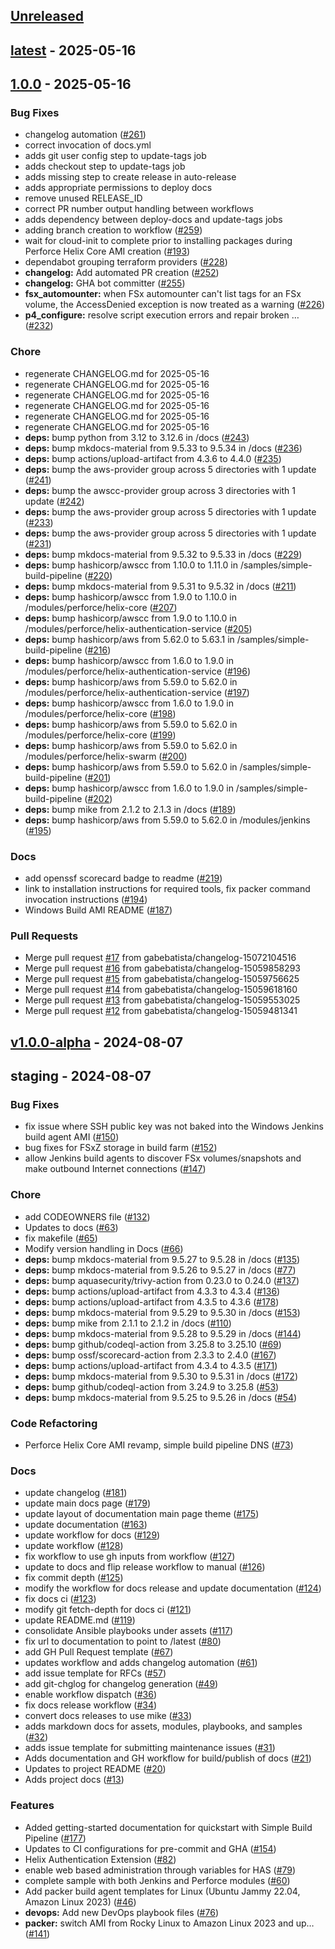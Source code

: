 <a name="unreleased"></a>
## [Unreleased]


<a name="latest"></a>
## [latest] - 2025-05-16

<a name="1.0.0"></a>
## [1.0.0] - 2025-05-16
### Bug Fixes
- changelog automation ([#261](https://github.com/aws-games/cloud-game-development-toolkit/issues/261))
- correct invocation of docs.yml
- adds git user config step to update-tags job
- adds checkout step to update-tags job
- adds missing step to create release in auto-release
- adds appropriate permissions to deploy docs
- remove unused RELEASE_ID
- correct PR number output handling between workflows
- adds dependency between deploy-docs and update-tags jobs
- adding branch creation to workflow ([#259](https://github.com/aws-games/cloud-game-development-toolkit/issues/259))
- wait for cloud-init to complete prior to installing packages during Perforce Helix Core AMI creation ([#193](https://github.com/aws-games/cloud-game-development-toolkit/issues/193))
- dependabot grouping terraform providers ([#228](https://github.com/aws-games/cloud-game-development-toolkit/issues/228))
- **changelog:** Add automated PR creation ([#252](https://github.com/aws-games/cloud-game-development-toolkit/issues/252))
- **changelog:** GHA bot committer ([#255](https://github.com/aws-games/cloud-game-development-toolkit/issues/255))
- **fsx_automounter:** when FSx automounter can't list tags for an FSx volume, the AccessDenied exception is now treated as a warning ([#226](https://github.com/aws-games/cloud-game-development-toolkit/issues/226))
- **p4_configure:** resolve script execution errors and repair broken … ([#232](https://github.com/aws-games/cloud-game-development-toolkit/issues/232))

### Chore
- regenerate CHANGELOG.md for 2025-05-16
- regenerate CHANGELOG.md for 2025-05-16
- regenerate CHANGELOG.md for 2025-05-16
- regenerate CHANGELOG.md for 2025-05-16
- regenerate CHANGELOG.md for 2025-05-16
- regenerate CHANGELOG.md for 2025-05-16
- **deps:** bump python from 3.12 to 3.12.6 in /docs ([#243](https://github.com/aws-games/cloud-game-development-toolkit/issues/243))
- **deps:** bump mkdocs-material from 9.5.33 to 9.5.34 in /docs ([#236](https://github.com/aws-games/cloud-game-development-toolkit/issues/236))
- **deps:** bump actions/upload-artifact from 4.3.6 to 4.4.0 ([#235](https://github.com/aws-games/cloud-game-development-toolkit/issues/235))
- **deps:** bump the aws-provider group across 5 directories with 1 update ([#241](https://github.com/aws-games/cloud-game-development-toolkit/issues/241))
- **deps:** bump the awscc-provider group across 3 directories with 1 update ([#242](https://github.com/aws-games/cloud-game-development-toolkit/issues/242))
- **deps:** bump the aws-provider group across 5 directories with 1 update ([#233](https://github.com/aws-games/cloud-game-development-toolkit/issues/233))
- **deps:** bump the aws-provider group across 5 directories with 1 update ([#231](https://github.com/aws-games/cloud-game-development-toolkit/issues/231))
- **deps:** bump mkdocs-material from 9.5.32 to 9.5.33 in /docs ([#229](https://github.com/aws-games/cloud-game-development-toolkit/issues/229))
- **deps:** bump hashicorp/awscc from 1.10.0 to 1.11.0 in /samples/simple-build-pipeline ([#220](https://github.com/aws-games/cloud-game-development-toolkit/issues/220))
- **deps:** bump mkdocs-material from 9.5.31 to 9.5.32 in /docs ([#211](https://github.com/aws-games/cloud-game-development-toolkit/issues/211))
- **deps:** bump hashicorp/awscc from 1.9.0 to 1.10.0 in /modules/perforce/helix-core ([#207](https://github.com/aws-games/cloud-game-development-toolkit/issues/207))
- **deps:** bump hashicorp/awscc from 1.9.0 to 1.10.0 in /modules/perforce/helix-authentication-service ([#205](https://github.com/aws-games/cloud-game-development-toolkit/issues/205))
- **deps:** bump hashicorp/aws from 5.62.0 to 5.63.1 in /samples/simple-build-pipeline ([#216](https://github.com/aws-games/cloud-game-development-toolkit/issues/216))
- **deps:** bump hashicorp/awscc from 1.6.0 to 1.9.0 in /modules/perforce/helix-authentication-service ([#196](https://github.com/aws-games/cloud-game-development-toolkit/issues/196))
- **deps:** bump hashicorp/aws from 5.59.0 to 5.62.0 in /modules/perforce/helix-authentication-service ([#197](https://github.com/aws-games/cloud-game-development-toolkit/issues/197))
- **deps:** bump hashicorp/awscc from 1.6.0 to 1.9.0 in /modules/perforce/helix-core ([#198](https://github.com/aws-games/cloud-game-development-toolkit/issues/198))
- **deps:** bump hashicorp/aws from 5.59.0 to 5.62.0 in /modules/perforce/helix-core ([#199](https://github.com/aws-games/cloud-game-development-toolkit/issues/199))
- **deps:** bump hashicorp/aws from 5.59.0 to 5.62.0 in /modules/perforce/helix-swarm ([#200](https://github.com/aws-games/cloud-game-development-toolkit/issues/200))
- **deps:** bump hashicorp/aws from 5.59.0 to 5.62.0 in /samples/simple-build-pipeline ([#201](https://github.com/aws-games/cloud-game-development-toolkit/issues/201))
- **deps:** bump hashicorp/awscc from 1.6.0 to 1.9.0 in /samples/simple-build-pipeline ([#202](https://github.com/aws-games/cloud-game-development-toolkit/issues/202))
- **deps:** bump mike from 2.1.2 to 2.1.3 in /docs ([#189](https://github.com/aws-games/cloud-game-development-toolkit/issues/189))
- **deps:** bump hashicorp/aws from 5.59.0 to 5.62.0 in /modules/jenkins ([#195](https://github.com/aws-games/cloud-game-development-toolkit/issues/195))

### Docs
- add openssf scorecard badge to readme ([#219](https://github.com/aws-games/cloud-game-development-toolkit/issues/219))
- link to installation instructions for required tools, fix packer command invocation instructions ([#194](https://github.com/aws-games/cloud-game-development-toolkit/issues/194))
- Windows Build AMI README ([#187](https://github.com/aws-games/cloud-game-development-toolkit/issues/187))

### Pull Requests
- Merge pull request [#17](https://github.com/aws-games/cloud-game-development-toolkit/issues/17) from gabebatista/changelog-15072104516
- Merge pull request [#16](https://github.com/aws-games/cloud-game-development-toolkit/issues/16) from gabebatista/changelog-15059858293
- Merge pull request [#15](https://github.com/aws-games/cloud-game-development-toolkit/issues/15) from gabebatista/changelog-15059756625
- Merge pull request [#14](https://github.com/aws-games/cloud-game-development-toolkit/issues/14) from gabebatista/changelog-15059618160
- Merge pull request [#13](https://github.com/aws-games/cloud-game-development-toolkit/issues/13) from gabebatista/changelog-15059553025
- Merge pull request [#12](https://github.com/aws-games/cloud-game-development-toolkit/issues/12) from gabebatista/changelog-15059481341


<a name="v1.0.0-alpha"></a>
## [v1.0.0-alpha] - 2024-08-07

<a name="staging"></a>
## staging - 2024-08-07
### Bug Fixes
- fix issue where SSH public key was not baked into the Windows Jenkins build agent AMI ([#150](https://github.com/aws-games/cloud-game-development-toolkit/issues/150))
- bug fixes for FSxZ storage in build farm ([#152](https://github.com/aws-games/cloud-game-development-toolkit/issues/152))
- allow Jenkins build agents to discover FSx volumes/snapshots and make outbound Internet connections ([#147](https://github.com/aws-games/cloud-game-development-toolkit/issues/147))

### Chore
- add CODEOWNERS file ([#132](https://github.com/aws-games/cloud-game-development-toolkit/issues/132))
- Updates to docs ([#63](https://github.com/aws-games/cloud-game-development-toolkit/issues/63))
- fix makefile ([#65](https://github.com/aws-games/cloud-game-development-toolkit/issues/65))
- Modify version handling in Docs ([#66](https://github.com/aws-games/cloud-game-development-toolkit/issues/66))
- **deps:** bump mkdocs-material from 9.5.27 to 9.5.28 in /docs ([#135](https://github.com/aws-games/cloud-game-development-toolkit/issues/135))
- **deps:** bump mkdocs-material from 9.5.26 to 9.5.27 in /docs ([#77](https://github.com/aws-games/cloud-game-development-toolkit/issues/77))
- **deps:** bump aquasecurity/trivy-action from 0.23.0 to 0.24.0 ([#137](https://github.com/aws-games/cloud-game-development-toolkit/issues/137))
- **deps:** bump actions/upload-artifact from 4.3.3 to 4.3.4 ([#136](https://github.com/aws-games/cloud-game-development-toolkit/issues/136))
- **deps:** bump actions/upload-artifact from 4.3.5 to 4.3.6 ([#178](https://github.com/aws-games/cloud-game-development-toolkit/issues/178))
- **deps:** bump mkdocs-material from 9.5.29 to 9.5.30 in /docs ([#153](https://github.com/aws-games/cloud-game-development-toolkit/issues/153))
- **deps:** bump mike from 2.1.1 to 2.1.2 in /docs ([#110](https://github.com/aws-games/cloud-game-development-toolkit/issues/110))
- **deps:** bump mkdocs-material from 9.5.28 to 9.5.29 in /docs ([#144](https://github.com/aws-games/cloud-game-development-toolkit/issues/144))
- **deps:** bump github/codeql-action from 3.25.8 to 3.25.10 ([#69](https://github.com/aws-games/cloud-game-development-toolkit/issues/69))
- **deps:** bump ossf/scorecard-action from 2.3.3 to 2.4.0 ([#167](https://github.com/aws-games/cloud-game-development-toolkit/issues/167))
- **deps:** bump actions/upload-artifact from 4.3.4 to 4.3.5 ([#171](https://github.com/aws-games/cloud-game-development-toolkit/issues/171))
- **deps:** bump mkdocs-material from 9.5.30 to 9.5.31 in /docs ([#172](https://github.com/aws-games/cloud-game-development-toolkit/issues/172))
- **deps:** bump github/codeql-action from 3.24.9 to 3.25.8 ([#53](https://github.com/aws-games/cloud-game-development-toolkit/issues/53))
- **deps:** bump mkdocs-material from 9.5.25 to 9.5.26 in /docs ([#54](https://github.com/aws-games/cloud-game-development-toolkit/issues/54))

### Code Refactoring
- Perforce Helix Core AMI revamp, simple build pipeline DNS ([#73](https://github.com/aws-games/cloud-game-development-toolkit/issues/73))

### Docs
- update changelog ([#181](https://github.com/aws-games/cloud-game-development-toolkit/issues/181))
- update main docs page ([#179](https://github.com/aws-games/cloud-game-development-toolkit/issues/179))
- update layout of documentation main page theme ([#175](https://github.com/aws-games/cloud-game-development-toolkit/issues/175))
- update documentation ([#163](https://github.com/aws-games/cloud-game-development-toolkit/issues/163))
- update workflow for docs ([#129](https://github.com/aws-games/cloud-game-development-toolkit/issues/129))
- update workflow ([#128](https://github.com/aws-games/cloud-game-development-toolkit/issues/128))
- fix workflow to use gh inputs from workflow ([#127](https://github.com/aws-games/cloud-game-development-toolkit/issues/127))
- update to docs and flip release workflow to manual ([#126](https://github.com/aws-games/cloud-game-development-toolkit/issues/126))
- fix commit depth ([#125](https://github.com/aws-games/cloud-game-development-toolkit/issues/125))
- modify the workflow for docs release and update documentation ([#124](https://github.com/aws-games/cloud-game-development-toolkit/issues/124))
- fix docs ci ([#123](https://github.com/aws-games/cloud-game-development-toolkit/issues/123))
- modify git fetch-depth for docs ci ([#121](https://github.com/aws-games/cloud-game-development-toolkit/issues/121))
- update README.md ([#119](https://github.com/aws-games/cloud-game-development-toolkit/issues/119))
- consolidate Ansible playbooks under assets ([#117](https://github.com/aws-games/cloud-game-development-toolkit/issues/117))
- fix url to documentation to point to /latest ([#80](https://github.com/aws-games/cloud-game-development-toolkit/issues/80))
- add GH Pull Request template ([#67](https://github.com/aws-games/cloud-game-development-toolkit/issues/67))
- updates workflow and adds changelog automation ([#61](https://github.com/aws-games/cloud-game-development-toolkit/issues/61))
- add issue template for RFCs ([#57](https://github.com/aws-games/cloud-game-development-toolkit/issues/57))
- add git-chglog for changelog generation ([#49](https://github.com/aws-games/cloud-game-development-toolkit/issues/49))
- enable workflow dispatch ([#36](https://github.com/aws-games/cloud-game-development-toolkit/issues/36))
- fix docs release workflow ([#34](https://github.com/aws-games/cloud-game-development-toolkit/issues/34))
- convert docs releases to use mike ([#33](https://github.com/aws-games/cloud-game-development-toolkit/issues/33))
- adds markdown docs for assets, modules, playbooks, and samples ([#32](https://github.com/aws-games/cloud-game-development-toolkit/issues/32))
- adds issue template for submitting maintenance issues ([#31](https://github.com/aws-games/cloud-game-development-toolkit/issues/31))
- Adds documentation and GH workflow for build/publish of docs ([#21](https://github.com/aws-games/cloud-game-development-toolkit/issues/21))
- Updates to project README ([#20](https://github.com/aws-games/cloud-game-development-toolkit/issues/20))
- Adds project docs ([#13](https://github.com/aws-games/cloud-game-development-toolkit/issues/13))

### Features
- Added getting-started documentation for quickstart with Simple Build Pipeline ([#177](https://github.com/aws-games/cloud-game-development-toolkit/issues/177))
- Updates to CI configurations for pre-commit and GHA ([#154](https://github.com/aws-games/cloud-game-development-toolkit/issues/154))
- Helix Authentication Extension ([#82](https://github.com/aws-games/cloud-game-development-toolkit/issues/82))
- enable web based administration through variables for HAS ([#79](https://github.com/aws-games/cloud-game-development-toolkit/issues/79))
- complete sample with both Jenkins and Perforce modules ([#60](https://github.com/aws-games/cloud-game-development-toolkit/issues/60))
- Add packer build agent templates for Linux (Ubuntu Jammy 22.04, Amazon Linux 2023) ([#46](https://github.com/aws-games/cloud-game-development-toolkit/issues/46))
- **devops:** Add new DevOps playbook files ([#76](https://github.com/aws-games/cloud-game-development-toolkit/issues/76))
- **packer:** switch AMI from Rocky Linux to Amazon Linux 2023 and up… ([#141](https://github.com/aws-games/cloud-game-development-toolkit/issues/141))


[Unreleased]: https://github.com/aws-games/cloud-game-development-toolkit/compare/latest...HEAD
[latest]: https://github.com/aws-games/cloud-game-development-toolkit/compare/1.0.0...latest
[1.0.0]: https://github.com/aws-games/cloud-game-development-toolkit/compare/v1.0.0-alpha...1.0.0
[v1.0.0-alpha]: https://github.com/aws-games/cloud-game-development-toolkit/compare/staging...v1.0.0-alpha
